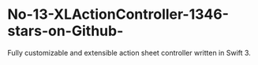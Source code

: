 # No-13-XLActionController-1346-stars-on-Github-
Fully customizable and extensible action sheet controller written in Swift 3.
